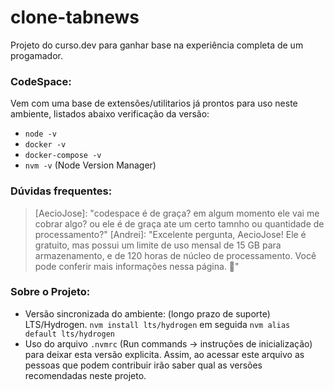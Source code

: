 # clone-tabnews
Projeto do curso.dev para ganhar base na experiência completa de um progamador.

### CodeSpace:
Vem com uma base de extensões/utilitarios já prontos para uso neste ambiente, listados abaixo verificação da versão:
- ``node -v``
- ``docker -v``
- ``docker-compose -v``
- ``nvm -v`` (Node Version Manager)

### Dúvidas frequentes:
>[AecioJose]: "codespace é de graça? em algum momento ele vai me cobrar algo? ou ele é de graça ate um certo tamnho ou quantidade de processamento?"
>[Andrei]: "Excelente pergunta, AecioJose! Ele é gratuito, mas possui um limite de uso mensal de 15 GB para armazenamento, e de 120 horas de núcleo de processamento. Você pode conferir mais informações nessa página. 🤝"

### Sobre o Projeto:
- Versão sincronizada do ambiente: (longo prazo de suporte) LTS/Hydrogen. ``nvm install lts/hydrogen`` em seguida ``nvm alias default lts/hydrogen``
- Uso do arquivo ``.nvmrc`` (Run commands -> instruções de inicialização) para deixar esta versão explicita. Assim, ao acessar este arquivo as pessoas que podem contribuir irão saber qual as versões recomendadas neste projeto.
